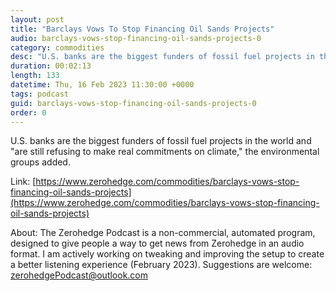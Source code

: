 ```yaml
---
layout: post
title: "Barclays Vows To Stop Financing Oil Sands Projects"
audio: barclays-vows-stop-financing-oil-sands-projects-0
category: commodities
desc: "U.S. banks are the biggest funders of fossil fuel projects in the world and &quot;are still refusing to make real commitments on climate,&quot; the environmental groups added. "
duration: 00:02:13
length: 133
datetime: Thu, 16 Feb 2023 11:30:00 +0000
tags: podcast
guid: barclays-vows-stop-financing-oil-sands-projects-0
order: 0
---
```

U.S. banks are the biggest funders of fossil fuel projects in the world and &quot;are still refusing to make real commitments on climate,&quot; the environmental groups added. 

Link: [https://www.zerohedge.com/commodities/barclays-vows-stop-financing-oil-sands-projects](https://www.zerohedge.com/commodities/barclays-vows-stop-financing-oil-sands-projects)

About: The Zerohedge Podcast is a non-commercial, automated program, designed to give people a way to get news from Zerohedge in an audio format.  I am actively working on tweaking and improving the setup to create a better listening experience (February 2023).  Suggestions are welcome: [zerohedgePodcast@outlook.com](mailto:zerohedgePodcast@outlook.com)